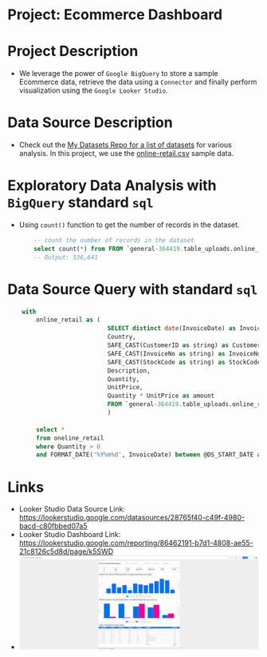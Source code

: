 # Project: Ecommerce Dashboard

# Project Description
* We leverage the power of `Google BigQuery` to store a sample Ecommerce data, retrieve the data using a `Connector` and finally perform visualization using the `Google Looker Studio`.

# Data Source Description
* Check out the [My Datasets Repo for a list of datasets](https://github.com/nyangweso-rodgers/Data_Analytics/tree/main/Datasets) for various analysis. In this project, we use the [online-retail.csv](https://raw.githubusercontent.com/nyangweso-rodgers/Data_Analytics/main/Datasets/online-retail.csv) sample data.

# Exploratory Data Analysis with `BigQuery` standard `sql`
* Using `count()` function to get the number of records in the dataset.

    ```sql
        -- count the number of records in the dataset
        select count(*) from FROM `general-364419.table_uploads.online_retail` 
        -- Output: 536,641
    ```

# Data Source Query with standard `sql`
```sql
    with
        online_retail as (
                            SELECT distinct date(InvoiceDate) as InvoiceDate,
                            Country,
                            SAFE_CAST(CustomerID as string) as CustomerID,
                            SAFE_CAST(InvoiceNo as string) as InvoiceNo,
                            SAFE_CAST(StockCode as string) as StockCode,
                            Description,
                            Quantity,
                            UnitPrice,
                            Quantity * UnitPrice as amount
                            FROM `general-364419.table_uploads.online_retail`
                            )

        select *
        from oneline_retail
        where Quantity > 0
        and FORMAT_DATE('%Y%m%d', InvoiceDate) between @DS_START_DATE and @DS_END_DATE
```

# Links
* Looker Studio Data Source Link: https://lookerstudio.google.com/datasources/28765f40-c49f-4980-bacd-c80fbbed07a5
* Looker Studio Dashboard Link: https://lookerstudio.google.com/reporting/86462191-b7d1-4808-ae55-21c8126c5d8d/page/k5SWD
* ![](images/dashboard-output-1.png)